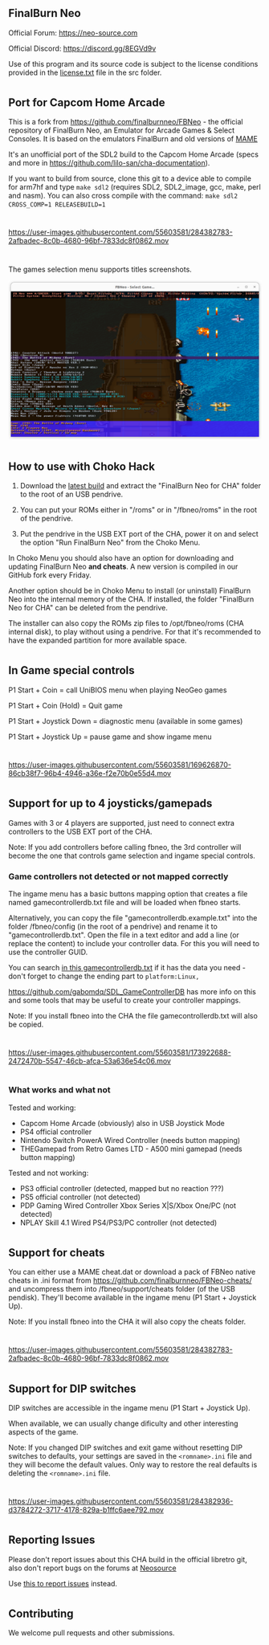 #

## FinalBurn Neo
Official Forum: https://neo-source.com

Official Discord: https://discord.gg/8EGVd9v

Use of this program and its source code is subject to the license conditions provided in the [license.txt](/src/license.txt) file in the src folder.



#

## Port for Capcom Home Arcade

This is a fork from https://github.com/finalburnneo/FBNeo - the official repository of FinalBurn Neo, an Emulator for Arcade Games & Select Consoles. It is based on the emulators FinalBurn and old versions of [MAME](https://www.mamedev.org)

It's an unofficial port of the SDL2 build to the Capcom Home Arcade (specs and more in https://github.com/lilo-san/cha-documentation).

If you want to build from source, clone this git to a device able to compile for arm7hf and type `make sdl2` (requires SDL2, SDL2_image, gcc, make, perl and nasm).
You can also cross compile with the command: `make sdl2 CROSS_COMP=1 RELEASEBUILD=1`

#

https://user-images.githubusercontent.com/55603581/284382783-2afbadec-8c0b-4680-96bf-7833dc8f0862.mov

#

The games selection menu supports titles screenshots.

![Screenshot of FBNeo showing titles screenshots.](https://github.com/ChokoGroup/FBNeo/blob/fbneo-CHA/FinalBurn%20Neo%20for%20CHA%20-%20support%20titles%20screenshot.png?raw=true)
#

## How to use with Choko Hack

1. Download the [latest build](https://github.com/ChokoGroup/FBNeo/releases/tag/latest) and extract the "FinalBurn Neo for CHA" folder to the root of an USB pendrive.

2. You can put your ROMs either in "/roms" or in "/fbneo/roms" in the root of the pendrive.

3. Put the pendrive in the USB EXT port of the CHA, power it on and select the option "Run FinalBurn Neo" from the Choko Menu.


In Choko Menu you should also have an option for downloading and updating FinalBurn Neo **and cheats**.
A new version is compiled in our GitHub fork every Friday.

Another option should be in Choko Menu to install (or uninstall) FinalBurn Neo into the internal memory of the CHA.
If installed, the folder "FinalBurn Neo for CHA" can be deleted from the pendrive.

The installer can also copy the ROMs zip files to /opt/fbneo/roms (CHA internal disk), to play without using a pendrive.
For that it's recommended to have the expanded partition for more available space.


#

## In Game special controls

P1 Start + Coin = call UniBIOS menu when playing NeoGeo games

P1 Start + Coin (Hold) = Quit game

P1 Start + Joystick Down = diagnostic menu (available in some games)

P1 Start + Joystick Up = pause game and show ingame menu

#

https://user-images.githubusercontent.com/55603581/169626870-86cb38f7-96b4-4946-a36e-f2e70b0e55d4.mov

#

#

## Support for up to 4 joysticks/gamepads

Games with 3 or 4 players are supported, just need to connect extra controllers to the USB EXT port of the CHA.

Note: If you add controllers before calling fbneo, the 3rd controller will become the one that controls game selection and ingame special controls.


### Game controllers not detected or not mapped correctly

The ingame menu has a basic buttons mapping option that creates a file named gamecontrollerdb.txt file and will be loaded when fbneo starts.

Alternatively, you can copy the file "gamecontrollerdb.example.txt" into the folder /fbneo/config (in the root of a pendrive) and rename it to "gamecontrollerdb.txt".
Open the file in a text editor and add a line (or replace the content) to include your controller data. For this you will need to use the controller GUID.

You can search [in this gamecontrollerdb.txt](https://github.com/gabomdq/SDL_GameControllerDB/blob/master/gamecontrollerdb.txt) if it has the data you need - don't forget to change the ending part to `platform:Linux,`


https://github.com/gabomdq/SDL_GameControllerDB has more info on this and some tools that may be useful to create your controller mappings.

Note: If you install fbneo into the CHA the file gamecontrollerdb.txt will also be copied.

#

https://user-images.githubusercontent.com/55603581/173922688-2472470b-5547-46cb-afca-53a636e54c06.mov

#

### What works and what not

Tested and working:
- Capcom Home Arcade (obviously) also in USB Joystick Mode
- PS4 official controller
- Nintendo Switch PowerA Wired Controller (needs button mapping)
- THEGamepad from Retro Games LTD - A500 mini gamepad (needs button mapping)

Tested and not working:
- PS3 official controller (detected, mapped but no reaction ???)
- PS5 official controller (not detected)
- PDP Gaming Wired Controller Xbox Series X|S/Xbox One/PC (not detected)
- NPLAY Skill 4.1 Wired PS4/PS3/PC controller (not detected)



#

## Support for cheats

You can either use a MAME cheat.dat or download a pack of FBNeo native cheats in <romname>.ini format from https://github.com/finalburnneo/FBNeo-cheats/ and uncompress them into /fbneo/support/cheats folder (of the USB pendisk).
They'll become available in the ingame menu (P1 Start + Joystick Up).

Note: If you install fbneo into the CHA it will also copy the cheats folder.

#

https://user-images.githubusercontent.com/55603581/284382783-2afbadec-8c0b-4680-96bf-7833dc8f0862.mov

#

#

## Support for DIP switches

DIP switches are accessible in the ingame menu (P1 Start + Joystick Up).

When available, we can usually change dificulty and other interesting aspects of the game.

Note: If you changed DIP switches and exit game without resetting DIP switches to defaults, your settings are saved in the `<romname>.ini` file and they will become the default values. Only way to restore the real defaults is deleting the `<romname>.ini` file.

#

https://user-images.githubusercontent.com/55603581/284382936-d3784272-3717-4178-829a-b1ffc6aee792.mov

#

#

## Reporting Issues

Please don't report issues about this CHA build in the official libretro git, also don't report bugs on the forums at [Neosource](https://neo-source.com)

Use [this to report issues](https://github.com/ChokoGroup/FBNeo/issues) instead.



#

## Contributing

We welcome pull requests and other submissions. 
